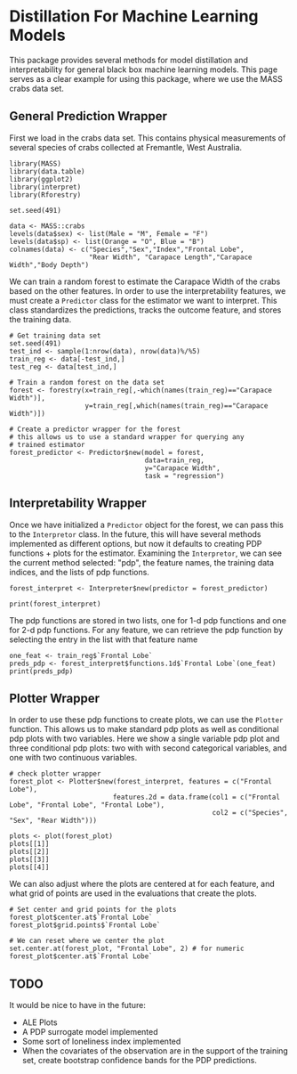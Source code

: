 # Distillation For Machine Learning Models

This package provides several methods for model distillation and interpretability 
for general black box machine learning models. This page serves as a clear 
example for using this package, where we use the MASS crabs data set.

## General Prediction Wrapper

First we load in the crabs data set. This contains physical measurements of 
several species of crabs collected at Fremantle, West Australia.
```
library(MASS)
library(data.table)
library(ggplot2)
library(interpret)
library(Rforestry)

set.seed(491)

data <- MASS::crabs
levels(data$sex) <- list(Male = "M", Female = "F")
levels(data$sp) <- list(Orange = "O", Blue = "B")
colnames(data) <- c("Species","Sex","Index","Frontal Lobe",
                    "Rear Width", "Carapace Length","Carapace Width","Body Depth")

```

We can train a random forest to estimate the Carapace Width of the crabs based on the
other features. In order to use the interpretability features, we must create 
a `Predictor` class for the estimator we want to interpret. This class 
standardizes the predictions, tracks the outcome feature, and stores the 
training data.

```
# Get training data set
set.seed(491)
test_ind <- sample(1:nrow(data), nrow(data)%/%5)
train_reg <- data[-test_ind,]
test_reg <- data[test_ind,]

# Train a random forest on the data set
forest <- forestry(x=train_reg[,-which(names(train_reg)=="Carapace Width")],
                   y=train_reg[,which(names(train_reg)=="Carapace Width")])

# Create a predictor wrapper for the forest
# this allows us to use a standard wrapper for querying any 
# trained estimator
forest_predictor <- Predictor$new(model = forest, 
                                  data=train_reg, 
                                  y="Carapace Width",
                                  task = "regression")
```

## Interpretability Wrapper

Once we have initialized a `Predictor` object for the forest, we can pass this to the 
`Interpretor` class. In the future, this will have several methods implemented 
as different options, but now it defaults to creating PDP functions + plots for 
the estimator. Examining the `Interpretor`, we can see the current method 
selected: "pdp", the feature names, the training data indices, and the lists of 
pdp functions.

```
forest_interpret <- Interpreter$new(predictor = forest_predictor)

print(forest_interpret)
```

The pdp functions are stored in two lists, one for 1-d pdp functions and one for 2-d pdp functions.
For any feature, we can retrieve the pdp function by selecting the entry in the list with
that feature name

```
one_feat <- train_reg$`Frontal Lobe`
preds_pdp <- forest_interpret$functions.1d$`Frontal Lobe`(one_feat)
print(preds_pdp)

```

## Plotter Wrapper

In order to use these pdp functions to create plots, we can use the `Plotter` function.
This allows us to make standard pdp plots as well as conditional pdp plots with two variables.
Here we show a single variable pdp plot and three conditional pdp plots: two with with second categorical 
variables, and one with two continuous variables.

```
# check plotter wrapper
forest_plot <- Plotter$new(forest_interpret, features = c("Frontal Lobe"),
                          features.2d = data.frame(col1 = c("Frontal Lobe", "Frontal Lobe", "Frontal Lobe"),
                                                   col2 = c("Species", "Sex", "Rear Width")))

plots <- plot(forest_plot)
plots[[1]]
plots[[2]]
plots[[3]]
plots[[4]]
```

We can also adjust where the plots are centered at for each feature, and what
grid of points are used in the evaluations that create the plots.

```
# Set center and grid points for the plots
forest_plot$center.at$`Frontal Lobe`
forest_plot$grid.points$`Frontal Lobe`

# We can reset where we center the plot
set.center.at(forest_plot, "Frontal Lobe", 2) # for numeric
forest_plot$center.at$`Frontal Lobe`
```



## TODO
It would be nice to have in the future:
- ALE Plots
- A PDP surrogate model implemented
- Some sort of loneliness index implemented
- When the covariates of the observation are in the support of the training set, 
  create bootstrap confidence bands for the PDP predictions.

